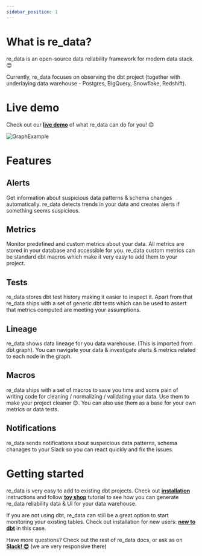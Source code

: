 ```yaml
---
sidebar_position: 1
---
```


# What is re_data?

re_data is an open-source data reliability framework for modern data stack. 😊

Currently, re_data focuses on observing the dbt project (together with underlaying data warehouse - Postgres, BigQuery, Snowflake, Redshift).

# Live demo


Check out our **[live demo](https://re-data.github.io/re-data/ui-latest/#/alerts)** of what re_data can do for you! 😊

![GraphExample](/screenshots/ui/graph.png)

# Features

## Alerts
Get information about suspicious data patterns & schema changes automatically. re_data detects trends in your data and creates alerts if something seems suspicious.

## Metrics
Monitor predefined and custom metrics about your data. All metrics are stored in your database and accessible for you. re_data custom metrics can be standard dbt macros which make it very easy to add them to your project.

## Tests
re_data stores dbt test history making it easier to inspect it.
Apart from that re_data ships with a set of generic dbt tests which can be used to assert that metrics computed are meeting your assumptions.

## Lineage
re_data shows data lineage for you data warehouse. (This is imported from dbt graph). You can navigate your data & investigate alerts & metrics related to each node in the graph.

## Macros
re_data ships with a set of macros to save you time and some pain of writing code for cleaning / normalizing / validating your data. Use them to make your project cleaner 😊. You can also use them as a base for your own metrics or data tests.

## Notifications
re_data sends notifications about suspeicious data patterns, schema chanages to your Slack so you can react quickly and fix the issues.

# Getting started

re_data is very easy to add to existing dbt projects. Check out **[installation](/docs/getting_started/installation/for_dbt_users)** instructions and follow **[toy shop](/docs/getting_started/toy_shop/toy_shop_data)** tutorial to see how you can generate re_data reliability data & UI for your data warehouse.

If you are not using dbt, re_data can still be a great option to start monitoring your existing tables. Check out installation for new users: **[new to dbt](/docs/getting_started/installation/new_to_dbt)** in this case.


Have more questions? Check out the rest of re_data docs, or ask as on **[Slack! 😊](https://www.getre.io/slack)** (we are very responsive there)
